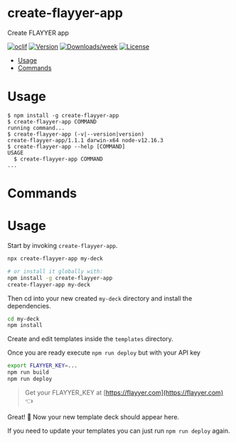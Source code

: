 create-flayyer-app
==================

Create FLAYYER app

[![oclif](https://img.shields.io/badge/cli-oclif-brightgreen.svg)](https://oclif.io)
[![Version](https://img.shields.io/npm/v/create-flayyer-app.svg)](https://npmjs.org/package/create-flayyer-app)
[![Downloads/week](https://img.shields.io/npm/dw/create-flayyer-app.svg)](https://npmjs.org/package/create-flayyer-app)
[![License](https://img.shields.io/npm/l/create-flayyer-app.svg)](https://github.com/flayyer/create-flayyer-app/blob/master/package.json)

<!-- toc -->
* [Usage](#usage)
* [Commands](#commands)
<!-- tocstop -->
# Usage
<!-- usage -->
```sh-session
$ npm install -g create-flayyer-app
$ create-flayyer-app COMMAND
running command...
$ create-flayyer-app (-v|--version|version)
create-flayyer-app/1.1.1 darwin-x64 node-v12.16.3
$ create-flayyer-app --help [COMMAND]
USAGE
  $ create-flayyer-app COMMAND
...
```
<!-- usagestop -->
# Commands
<!-- commands -->

<!-- commandsstop -->

# Usage

Start by invoking `create-flayyer-app`.

```sh
npx create-flayyer-app my-deck

# or install it globally with:
npm install -g create-flayyer-app
create-flayyer-app my-deck
```

Then cd into your new created `my-deck` directory and install the dependencies.

```sh
cd my-deck
npm install
```

Create and edit templates inside the `templates` directory.

Once you are ready execute `npm run deploy` but with your API key

```sh
export FLAYYER_KEY=...
npm run build
npm run deploy
```

> Get your FLAYYER_KEY at [https://flayyer.com](https://flayyer.com) 👈

Great! 🎉
Now your new template deck should appear here.

If you need to update your templates you can just run `npm run deploy` again.
